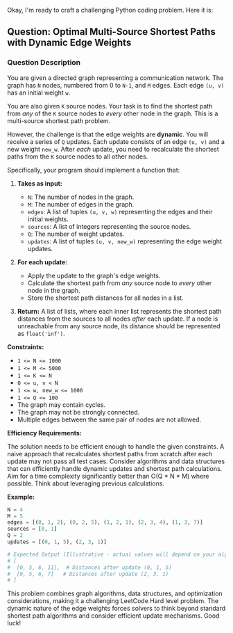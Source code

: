 Okay, I'm ready to craft a challenging Python coding problem. Here it is:

## Question: Optimal Multi-Source Shortest Paths with Dynamic Edge Weights

### Question Description

You are given a directed graph representing a communication network. The graph has `N` nodes, numbered from 0 to `N-1`, and `M` edges. Each edge `(u, v)` has an initial weight `w`.

You are also given `K` source nodes. Your task is to find the shortest path from *any* of the `K` source nodes to *every* other node in the graph. This is a multi-source shortest path problem.

However, the challenge is that the edge weights are **dynamic**. You will receive a series of `Q` updates. Each update consists of an edge `(u, v)` and a new weight `new_w`. After *each* update, you need to recalculate the shortest paths from the `K` source nodes to all other nodes.

Specifically, your program should implement a function that:

1.  **Takes as input:**
    *   `N`: The number of nodes in the graph.
    *   `M`: The number of edges in the graph.
    *   `edges`: A list of tuples `(u, v, w)` representing the edges and their initial weights.
    *   `sources`: A list of integers representing the source nodes.
    *   `Q`: The number of weight updates.
    *   `updates`: A list of tuples `(u, v, new_w)` representing the edge weight updates.

2.  **For each update:**
    *   Apply the update to the graph's edge weights.
    *   Calculate the shortest path from *any* source node to *every* other node in the graph.
    *   Store the shortest path distances for all nodes in a list.

3.  **Return:** A list of lists, where each inner list represents the shortest path distances from the sources to all nodes *after* each update. If a node is unreachable from any source node, its distance should be represented as `float('inf')`.

**Constraints:**

*   `1 <= N <= 1000`
*   `1 <= M <= 5000`
*   `1 <= K <= N`
*   `0 <= u, v < N`
*   `1 <= w, new_w <= 1000`
*   `1 <= Q <= 100`
*   The graph may contain cycles.
*   The graph may not be strongly connected.
*   Multiple edges between the same pair of nodes are not allowed.

**Efficiency Requirements:**

The solution needs to be efficient enough to handle the given constraints.  A naive approach that recalculates shortest paths from scratch after each update may not pass all test cases. Consider algorithms and data structures that can efficiently handle dynamic updates and shortest path calculations. Aim for a time complexity significantly better than O(Q * N * M) where possible.  Think about leveraging previous calculations.

**Example:**

```python
N = 4
M = 5
edges = [(0, 1, 2), (0, 2, 5), (1, 2, 1), (2, 3, 4), (1, 3, 7)]
sources = [0, 1]
Q = 2
updates = [(0, 1, 5), (2, 3, 1)]

# Expected Output (Illustrative - actual values will depend on your algorithm)
# [
#  [0, 5, 6, 11],  # Distances after update (0, 1, 5)
#  [0, 5, 6, 7]   # Distances after update (2, 3, 1)
# ]
```

This problem combines graph algorithms, data structures, and optimization considerations, making it a challenging LeetCode Hard level problem. The dynamic nature of the edge weights forces solvers to think beyond standard shortest path algorithms and consider efficient update mechanisms. Good luck!

